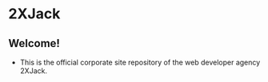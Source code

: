 # 2XJack

## Welcome!

* This is the official corporate site repository of the web developer agency 2XJack.
